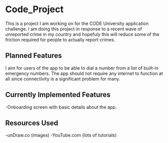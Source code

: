 # Code_Project

This is a project I am working on for the CODE University application challenge. I am doing this project in response to a recent wave of unreported crime in my country and hopefuly this will reduce some of the friction required for people to actually report crimes.

## Planned Features

I aim for users of the app to be able to dial a number from a list of built-in emergency numbers.
The app should not require any internet to function at all since connectivity is a significant problem for many.

## Currently Implemented Features

-Onboarding screen with basic details about the app.

## Resources Used

-unDraw.co (images)
-YouTube.com (lots of tutorials)
